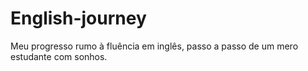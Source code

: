 # English-journey
Meu progresso rumo à fluência em inglês, passo a passo de um mero estudante com sonhos.
